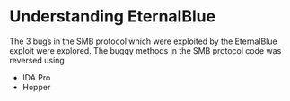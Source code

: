 # Understanding EternalBlue

The 3 bugs in the SMB protocol which were exploited by the EternalBlue exploit were explored. The buggy methods in the SMB protocol code was reversed using 

* IDA Pro
* Hopper

